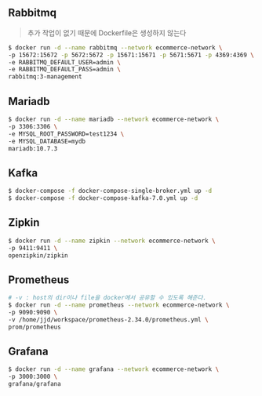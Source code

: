 ## Rabbitmq
> 추가 작업이 없기 때문에 Dockerfile은 생성하지 않는다
```sh
$ docker run -d --name rabbitmq --network ecommerce-network \
-p 15672:15672 -p 5672:5672 -p 15671:15671 -p 5671:5671 -p 4369:4369 \
-e RABBITMQ_DEFAULT_USER=admin \
-e RABBITMQ_DEFAULT_PASS=admin \
rabbitmq:3-management
```
## Mariadb
```sh
$ docker run -d --name mariadb --network ecommerce-network \
-p 3306:3306 \
-e MYSQL_ROOT_PASSWORD=test1234 \
-e MYSQL_DATABASE=mydb 
mariadb:10.7.3
``` 
## Kafka
```sh
$ docker-compose -f docker-compose-single-broker.yml up -d
$ docker-compose -f docker-compose-kafka-7.0.yml up -d
```
## Zipkin
```sh
$ docker run -d --name zipkin --network ecommerce-network \
-p 9411:9411 \
openzipkin/zipkin
```
## Prometheus
```sh
# -v : host의 dir이나 file을 docker에서 공유할 수 있도록 해준다.
$ docker run -d --name prometheus --network ecommerce-network \
-p 9090:9090 \
-v /home/jjd/workspace/prometheus-2.34.0/prometheus.yml \
prom/prometheus
```
## Grafana
```sh
$ docker run -d --name grafana --network ecommerce-network \
-p 3000:3000 \
grafana/grafana
```